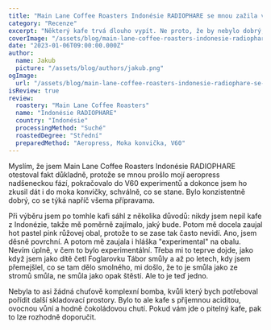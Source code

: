 ```yaml
---
title: "Main Lane Coffee Roasters Indonésie RADIOPHARE se mnou zažila všechno!"
category: "Recenze"
excerpt: "Některý kafe trvá dlouho vypít. Ne proto, že by nebylo dobrý, ale že člověk chce ochutnávat různý kafata, až najednou kouká, že jich má otevřenejch několik pytlů a do toho ještě upíjí třeba adventní kalendář. A pokud ještě v mezi čase zkoušíte různý metody přípravy, pak s váma to kafe zařije hodně. Tohle se mi podařilo s Main Lane Coffee Roasters Indonésie RADIOPHARE."
coverImage: "/assets/blog/main-lane-coffee-roasters-indonesie-radiophare-se-mnou-zazila-vsechno/cover.jpg"
date: "2023-01-06T09:00:00.000Z"
author:
  name: Jakub
  picture: "/assets/blog/authors/jakub.png"
ogImage:
  url: "/assets/blog/main-lane-coffee-roasters-indonesie-radiophare-se-mnou-zazila-vsechno/cover.jpg"
isReview: true
review:
  roastery: "Main Lane Coffee Roasters"
  name: "Indonésie RADIOPHARE"
  country: "Indonésie"
  processingMethod: "Suché"
  roastedDegree: "Střední"
  preparedMethod: "Aeropress, Moka konvička, V60"
---
```


Myslím, že jsem Main Lane Coffee Roasters Indonésie RADIOPHARE otestoval fakt důkladně, protože se mnou prošlo mojí aeropress nadšeneckou fází, pokračovalo do V60 experimentů a dokonce jsem ho zkusil dát i do moka konvičky, schválně, co se stane. Bylo konzistentně dobrý, co se týká napříč všema přípravama.

Při výběru jsem po tomhle kafi sáhl z několika důvodů: nikdy jsem nepil kafe z Indonézie, takže mě poměrně zajímalo, jaký bude. Potom mě docela zaujal hot pastel pink růžovej obal, protože to se zase tak často nevidí. Ano, jsem děsně povrchní. A potom mě zaujala i hláška "experimental" na obalu. Nevím úplně, v čem to bylo experimentální. Třeba mi to teprve dojde, jako když jsem jako dítě četl Foglarovku Tábor smůly a až po letech, kdy jsem přemejšlel, co se tam dělo smolného, mi došlo, že to je smůla jako ze stromů smůla, ne smůla jako opak štěstí. Ale to je teď jedno.

Nebyla to asi žádná chuťově komplexní bomba, kvůli který bych potřeboval pořídit další skladovací prostory. Bylo to ale kafe s příjemnou aciditou, ovocnou vůní a hodně čokoládovou chutí. Pokud vám jde o pitelný kafe, pak to lze rozhodně doporučit.
